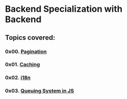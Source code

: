 # Backend Specialization with Backend

## Topics covered:

### 0x00. [Pagination](https://github.com/GideonBature/alx-backend/tree/main/0x00-pagination)

### 0x01. [Caching](https://github.com/GideonBature/alx-backend/tree/main/0x01-caching)

### 0x02. [i18n](https://github.com/GideonBature/alx-backend/tree/main/0x02-i18n)

### 0x03. [Queuing System in JS](https://github.com/GideonBature/alx-backend/tree/main/0x03-queuing_system_in_js)
